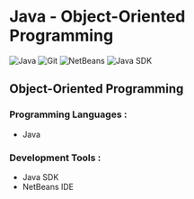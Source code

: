 # Java - Object-Oriented Programming

![Java](https://upload.wikimedia.org/wikipedia/en/3/30/Java_programming_language_logo.svg)
![Git](https://git-scm.com/images/logos/downloads/Git-Icon-1788C.png)
![NetBeans](https://netbeans.apache.org/images/apache-netbeans.svg)
![Java SDK](https://www.oracle.com/a/tech/img/cb88-java-logo-001.jpg)

## Object-Oriented Programming

### Programming Languages :

* Java

### Development Tools :

* Java SDK
* NetBeans IDE
